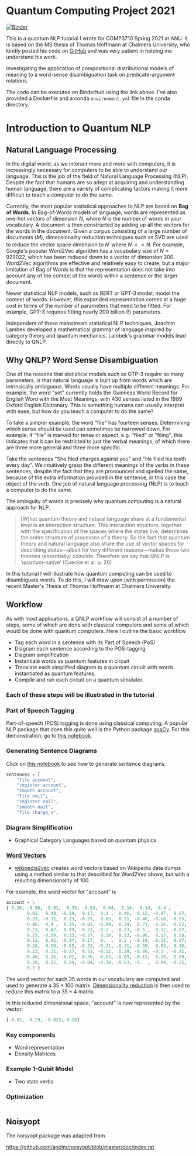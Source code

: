 # Quantum Computing Project 2021

[![Binder](https://mybinder.org/badge_logo.svg)](https://mybinder.org/v2/gh/sntownsend/QuantumComputingProject2021/HEAD?labpath=notebooks%2F1%E2%80%94PoSTagging.ipynb)

This is a quantum NLP tutorial I wrote for COMP3710 Spring 2021 at ANU. It is based on the MS thesis of Thomas Hoffmann at Chalmers University, who kindly posted his code on [GitHub](https://github.com/Thommy257/Quantum-Models-for-Word-Sense-Disambiguation) and was very patient in helping me understand his work.

Investigating the application of compositional distributional models of meaning to a word-sense disambiguation task on predicate-argument relations.

The code can be executed on Binderhub using the link above. I've also provided a Dockerfile and a conda `environment.yml` file in the conda directory.

# Introduction to Quantum NLP

## Natural Language Processing

In the digital world, as we interact more and more with computers, it is increasingly necessary for computers to be able to understand our language. This is the job of the field of Natural Language Processing (NLP). Despite the fact that humans are so adept at acquiring and understanding human language, there are a variety of complicating factors making it more difficult to teach a computer to do the same.

Currently, the most popular statistical approaches to NLP are based on __Bag of Words__. In Bag-of-Words models of language, words are represented as one-hot vectors of dimension $N$, where $N$ is the number of words in your vocabulary. A document is then constructed by adding up all the vectors for the words in the document. Given a corpus consisting of a large number of documents ($M$), dimensionality reduction techniques such as SVD are used to reduce the vector space dimension to $N^\prime$ where $N^\prime << N$. For example, Google's popular Word2Vec algorithm has a vocabulary size of $N =  929022$, which has been reduced down to a vector of dimension 300. Word2Vec algorithms are effective and relatively easy to create, but a major limitation of Bag of Words is that the representation does not take into account any of the context of the words within a sentence or the larger document.

Newer statistical NLP models, such as BERT or GPT-3 model, model the context of words. However, this expanded representation comes at a huge cost in terms of the number of parameters that need to be fitted. For example, GPT-3 requires fitting nearly 200 billion (!) parameters.

Independent of these mainstream statistical NLP techniques, Joachim Lambek developed a mathematical grammar of language inspired by category theory and quantum mechanics. Lambek's grammar models lead directly to QNLP.

## Why QNLP? Word Sense Disambiguation

One of the reasons that statistical models such as GTP-3 require so many parameters, is that natural language is built up from words which are intrinsically ambiguous. Words usually have multiple different meanings. For example, the word "set" currently holds the Guinness World Record for English Word with the Most Meanings, with 430 senses listed in the 1989 Oxford English Dictionary. This is something humans can usually interpret with ease, but how do you teach a computer to do the same?

To take a simpler example, the word "file" has fourteen senses. Determining which sense should be used can sometimes be narrowed down. For example, if "file" is marked for tense or aspect, e.g. "filed" or "filing", this indicates that it can be restricted to just the verbal meanings, of which there are three more general and three more specific.


Take the sentences "She filed charges against you" and "He filed his teeth every day". We intuitively grasp the different meanings of the verbs in these sentences, despite the fact that they are pronounced and spelled the same, because of the extra information provided in the sentence, in this case the object of the verb. One job of natural language processing (NLP) is to teach a computer to do the same.


The ambiguity of words is precisely why quantum computing is a natural approach for NLP.

>[W]hat quantum theory and natural language share at a fundamental
level is an interaction structure. This interaction structure, together with the specification
of the spaces where the states live, determines the entire structure of processes of a theory.
So the fact that quantum theory and natural language also share the use of vector spaces
for describing states—albeit for very different reasons—makes those two theories (essentially)
coincide. Therefore we say that QNLP is ‘quantum-native’ (Coecke et al. p. 20)

In this tutorial I will illustrate how quantum computing can be used to disambiguate words. To do this, I will draw upon (with permission) the recent Master's Thesis of Thomas Hoffmann at Chalmers University.

## Workflow

As with most applications, a QNLP workflow will consist of a number of steps, some of which are done with classical computers and some of which would be done with quantum computers. Here I outline the basic workflow

- Tag each word in a sentence with its Part of Speech (PoS)
- Diagram each sentence according to the POS-tagging
- Diagram simplification
- Instantiate words as quantum features in circuit
- Translate each simplified diagram to a quantum circuit with words instantiated as quantum features.
- Compile and run each circuit on a quantum simulator.

### Each of these steps will be illustrated in the tutorial

### Part of Speech Tagging

Part-of-speech (POS) tagging is done using classical computing. A popular NLP package that does this quite well is the Python package [spaCy](spacy.io). For this demonstration, go to [this notebook](pos_tagging.ipynb).

### Generating Sentence Diagrams

Click on [this notebook](SentenceDiagramming.ipynb) to see how to generate sentence diagrams.

```Python
sentences = [
    "file account",
    "register account",
    "smooth account",
    "file nail",
    "register nail",
    "smooth nail",
    "file charge_n",
```

### Diagram Simplification

- Graphical Category Languages based on quantum physics

### [Word Vectors](dimensionalty_reduction.ipynb)

- [wikipedia2vec](https://wikipedia2vec.github.io/wikipedia2vec/)
creates word vectors based on Wikipedia data dumps using a method similar to that described for Word2Vec above, but with a resulting dimensionality of 100.

For example, the word vector for "account" is

```Python
account = \
[ 0.26, -0.06,  0.01,  0.35, -0.03,  0.04,  0.16,  0.14,  0.4 ,
        0.02,  0.49, -0.19,  0.17,  0.2 ,  0.46,  0.12, -0.07,  0.07,
        0.33, -0.31,  0.23, -0.35,  0.03,  0.51, -0.46, -0.16, -0.55,
       -0.48,  0.4 ,  0.35, -0.02, -0.09,  0.34,  0.71, -0.16, -0.22,
        0.23,  0.42,  0.09,  0.23, -0.1 , -0.23, -0.5 ,  0.32,  0.07,
        0.25, -0.19,  0.33, -0.27,  0.29,  0.13, -0.06,  0.17,  0.58,
        0.12,  0.05, -0.17,  0.17,  0.  ,  0.2 , -0.19, -0.25,  0.07,
        0.26,  0.59, -0.65, -0.33, -0.31, -0.31, -0.39,  0.05,  0.36,
        0.13,  0.31, -0.27,  0.51, -0.12,  0.29, -0.06, -0.3 , -0.41,
       -0.48,  0.26, -0.01,  0.36,  0.63, -0.09, -0.15,  0.19,  0.09,
        0.28,  0.15,  0.24, -0.04, -0.38, -0.63, -0.  ,  0.04, -0.25,
        0.2 ]
```

The word vector for each 35 words in our vocabulary are computed and used to generate a $35\times 100$ matrix. [Dimensionality reduction](https://scikit-learn.org/stable/modules/generated/sklearn.decomposition.PCA.html) is then used to reduce this matrix to a $35\times 4$ matrix.

In this reduced dimensional space, "account" is now represented by the vector:

```Python
[-0.92, -0.29, -0.023, 0.28]

```

### Key components

- Word representation
- Density Matrices

### Example 1-Qubit Model

- Two state verbs

### Optimization


```python

```


## Noisyopt

The noisyopt package was adapted from

https://github.com/andim/noisyopt/blob/master/doc/index.rst
